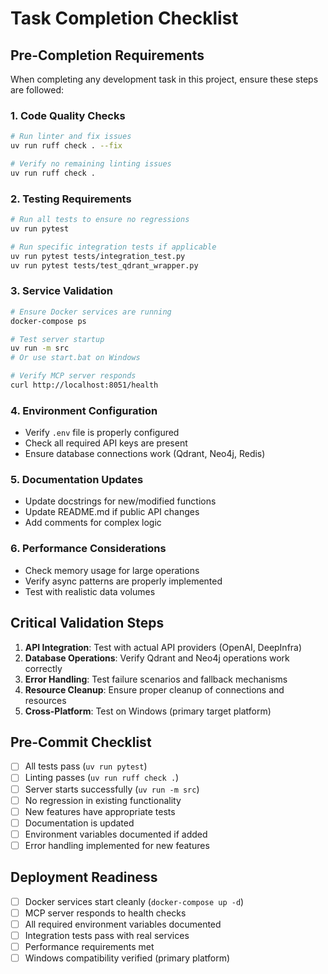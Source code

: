 # Task Completion Checklist

## Pre-Completion Requirements
When completing any development task in this project, ensure these steps are followed:

### 1. Code Quality Checks
```bash
# Run linter and fix issues
uv run ruff check . --fix

# Verify no remaining linting issues
uv run ruff check .
```

### 2. Testing Requirements
```bash
# Run all tests to ensure no regressions
uv run pytest

# Run specific integration tests if applicable
uv run pytest tests/integration_test.py
uv run pytest tests/test_qdrant_wrapper.py
```

### 3. Service Validation
```bash
# Ensure Docker services are running
docker-compose ps

# Test server startup
uv run -m src
# Or use start.bat on Windows

# Verify MCP server responds
curl http://localhost:8051/health
```

### 4. Environment Configuration
- Verify `.env` file is properly configured
- Check all required API keys are present
- Ensure database connections work (Qdrant, Neo4j, Redis)

### 5. Documentation Updates
- Update docstrings for new/modified functions
- Update README.md if public API changes
- Add comments for complex logic

### 6. Performance Considerations
- Check memory usage for large operations
- Verify async patterns are properly implemented
- Test with realistic data volumes

## Critical Validation Steps
1. **API Integration**: Test with actual API providers (OpenAI, DeepInfra)
2. **Database Operations**: Verify Qdrant and Neo4j operations work correctly
3. **Error Handling**: Test failure scenarios and fallback mechanisms
4. **Resource Cleanup**: Ensure proper cleanup of connections and resources
5. **Cross-Platform**: Test on Windows (primary target platform)

## Pre-Commit Checklist
- [ ] All tests pass (`uv run pytest`)
- [ ] Linting passes (`uv run ruff check .`)
- [ ] Server starts successfully (`uv run -m src`)
- [ ] No regression in existing functionality
- [ ] New features have appropriate tests
- [ ] Documentation is updated
- [ ] Environment variables documented if added
- [ ] Error handling implemented for new features

## Deployment Readiness
- [ ] Docker services start cleanly (`docker-compose up -d`)
- [ ] MCP server responds to health checks
- [ ] All required environment variables documented
- [ ] Integration tests pass with real services
- [ ] Performance requirements met
- [ ] Windows compatibility verified (primary platform)